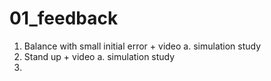 # 01_feedback

1. Balance with small initial error + video
	a. simulation study
2. Stand up + video
	a. simulation study
3. 